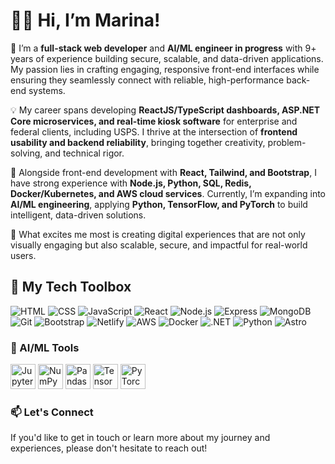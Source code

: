 # 👋🏼 Hi, I’m Marina!

🌊 I’m a **full-stack web developer** and **AI/ML engineer in progress** with 9+ years of experience building secure, scalable, and data-driven applications. My passion lies in crafting engaging, responsive front-end interfaces while ensuring they seamlessly connect with reliable, high-performance back-end systems.

💡 My career spans developing **ReactJS/TypeScript dashboards, ASP.NET Core microservices, and real-time kiosk software** for enterprise and federal clients, including USPS. I thrive at the intersection of **frontend usability and backend reliability**, bringing together creativity, problem-solving, and technical rigor.

🚀 Alongside front-end development with **React, Tailwind, and Bootstrap**, I have strong experience with **Node.js, Python, SQL, Redis, Docker/Kubernetes, and AWS cloud services**. Currently, I’m expanding into **AI/ML engineering**, applying **Python, TensorFlow, and PyTorch** to build intelligent, data-driven solutions.

🌟 What excites me most is creating digital experiences that are not only visually engaging but also scalable, secure, and impactful for real-world users.


## 💼 My Tech Toolbox

![HTML](https://skillicons.dev/icons?i=html)
![CSS](https://skillicons.dev/icons?i=css)
![JavaScript](https://skillicons.dev/icons?i=js)
![React](https://skillicons.dev/icons?i=react)
![Node.js](https://skillicons.dev/icons?i=nodejs)
![Express](https://skillicons.dev/icons?i=express)
![MongoDB](https://skillicons.dev/icons?i=mongodb)
![Git](https://skillicons.dev/icons?i=git)
![Bootstrap](https://skillicons.dev/icons?i=bootstrap)
![Netlify](https://skillicons.dev/icons?i=netlify)
![AWS](https://skillicons.dev/icons?i=aws)
![Docker](https://skillicons.dev/icons?i=docker)
![.NET](https://skillicons.dev/icons?i=dotnet)
![Python](https://skillicons.dev/icons?i=python)
![Astro](https://skillicons.dev/icons?i=astro)


### 🤖 AI/ML Tools
<p>
<img src="https://cdn.jsdelivr.net/gh/devicons/devicon/icons/jupyter/jupyter-original.svg" width="40" alt="Jupyter" />
<img src="https://cdn.jsdelivr.net/gh/devicons/devicon/icons/numpy/numpy-original.svg" width="40" alt="NumPy" />
<img src="https://cdn.jsdelivr.net/gh/devicons/devicon/icons/pandas/pandas-original.svg" width="40" alt="Pandas" />
<img src="https://cdn.jsdelivr.net/gh/devicons/devicon/icons/tensorflow/tensorflow-original.svg" width="40" alt="TensorFlow" />
<img src="https://cdn.jsdelivr.net/gh/devicons/devicon/icons/pytorch/pytorch-original.svg" width="40" alt="PyTorch" />
</p>

### 📫 Let's Connect
If you'd like to get in touch or learn more about my journey and experiences, please don't hesitate to reach out!
